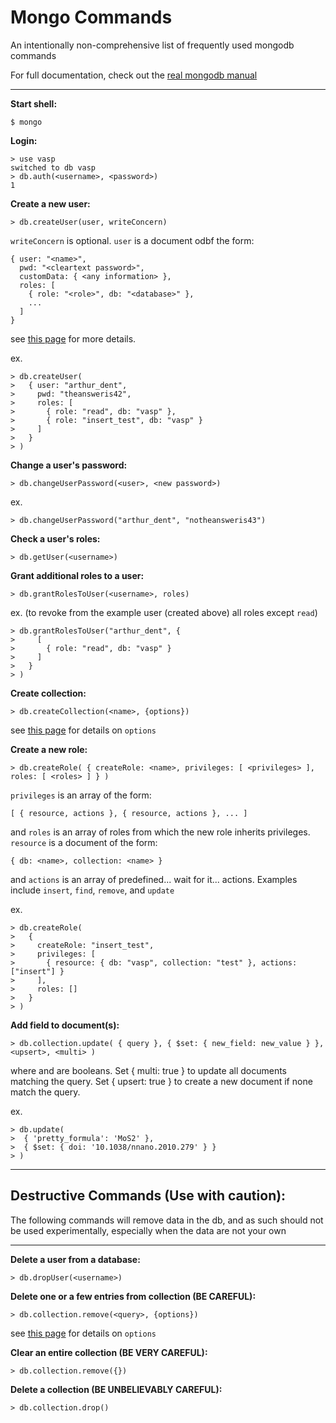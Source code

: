# Mongo Commands
An intentionally non-comprehensive list of frequently used mongodb commands

For full documentation, check out the [real mongodb manual](https://docs.mongodb.org/manual)
______


**Start shell:**
```
$ mongo
```

**Login:**
```
> use vasp
switched to db vasp
> db.auth(<username>, <password>)
1
```

**Create a new user:**
```
> db.createUser(user, writeConcern)
```
`writeConcern` is optional. `user` is a document odbf the form:
```
{ user: "<name>",
  pwd: "<cleartext password>",
  customData: { <any information> },
  roles: [
    { role: "<role>", db: "<database>" },
    ...
  ]
}
```
see [this page](https://docs.mongodb.org/manual/reference/method/db.createUser/) for more details.

ex.
```
> db.createUser(
>   { user: "arthur_dent",
>     pwd: "theansweris42",
>     roles: [
>       { role: "read", db: "vasp" },
>       { role: "insert_test", db: "vasp" }
>     ]
>   }
> )
```

**Change a user's password:**
```
> db.changeUserPassword(<user>, <new password>)
```
ex.
```
> db.changeUserPassword("arthur_dent", "notheansweris43")
```

**Check a user's roles:**
```
> db.getUser(<username>)
```

**Grant additional roles to a user:**
```
> db.grantRolesToUser(<username>, roles)
```
ex. (to revoke from the example user (created above) all roles except `read`)
```
> db.grantRolesToUser("arthur_dent", {
>     [
>       { role: "read", db: "vasp" }
>     ]
>   }
> )
```

**Create collection:**
```
> db.createCollection(<name>, {options})
```
see [this page](https://docs.mongodb.org/manual/reference/method/db.createCollection/) for details on `options`

**Create a new role:**
```
> db.createRole( { createRole: <name>, privileges: [ <privileges> ], roles: [ <roles> ] } )
```
`privileges` is an array of the form:
```
[ { resource, actions }, { resource, actions }, ... ]
```
and `roles` is an array of roles from which the new role inherits privileges. `resource` is a document of the form:
```
{ db: <name>, collection: <name> }
```
and `actions` is an array of predefined... wait for it... actions. Examples include `insert`, `find`, `remove`, and `update`

ex.
```
> db.createRole(
>   {
>     createRole: "insert_test",
>     privileges: [
>       { resource: { db: "vasp", collection: "test" }, actions: ["insert"] }
>     ],
>     roles: []
>   }
> )
```

**Add field to document(s):**
```
> db.collection.update( { query }, { $set: { new_field: new_value } }, <upsert>, <multi> )
```
where <upsert> and <multi> are booleans. Set { multi: true } to update all documents matching the query. Set { upsert: true }  to create a new document if none match the query.

ex.
```
> db.update(
>  { 'pretty_formula': 'MoS2' },
>  { $set: { doi: '10.1038/nnano.2010.279' } }
> )
```

______
## Destructive Commands (**Use with caution**):
The following commands will remove data in the db, and as such should not be used experimentally, especially when the data are not your own
______

**Delete a user from a database:**
```
> db.dropUser(<username>)
```

**Delete one or a few entries from collection (BE CAREFUL):**
```
> db.collection.remove(<query>, {options})
```
see [this page](https://docs.mongodb.org/manual/reference/method/db.collection.remove/) for details on `options`

**Clear an entire collection (BE VERY CAREFUL):**
```
> db.collection.remove({})
```

**Delete a collection (BE UNBELIEVABLY CAREFUL):**
```
> db.collection.drop()
```
